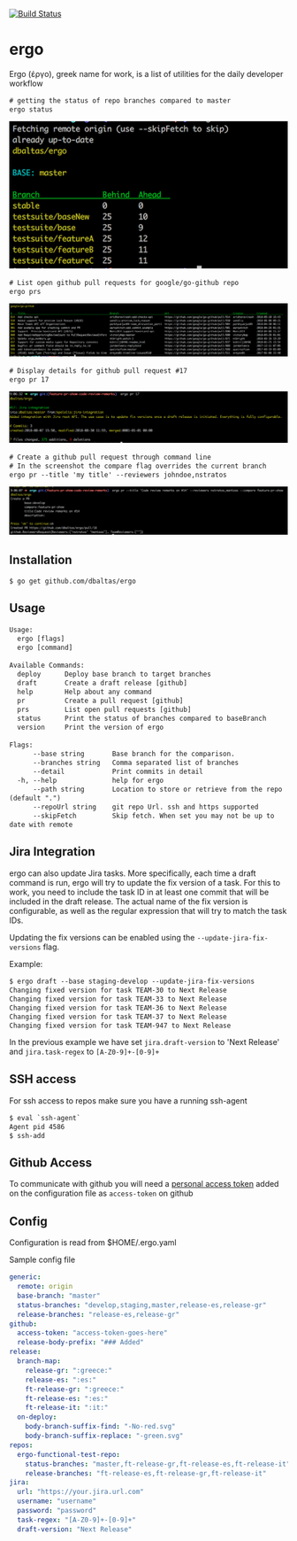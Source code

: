 [![Build Status](https://travis-ci.org/dbaltas/ergo.svg?branch=master)](https://travis-ci.org/dbaltas/ergo)
# ergo

Ergo (έργο), greek name for work, is a list of utilities for the daily developer workflow

```
# getting the status of repo branches compared to master
ergo status
```
![ergo sample output](static/ergo-status.png)

```
# List open github pull requests for google/go-github repo
ergo prs
```
![go-github open prs](static/github-open-prs.png)

```
# Display details for github pull request #17
ergo pr 17
```
![go-github open prs](static/github-pr-details.png)

```
# Create a github pull request through command line
# In the screenshot the compare flag overrides the current branch
ergo pr --title 'my title' --reviewers johndoe,nstratos
```
![go-github open prs](static/github-create-pr.png)

## Installation
```
$ go get github.com/dbaltas/ergo
```

## Usage
```
Usage:
  ergo [flags]
  ergo [command]

Available Commands:
  deploy      Deploy base branch to target branches
  draft       Create a draft release [github]
  help        Help about any command
  pr          Create a pull request [github]
  prs         List open pull requests [github]
  status      Print the status of branches compared to baseBranch
  version     Print the version of ergo

Flags:
      --base string       Base branch for the comparison.
      --branches string   Comma separated list of branches
      --detail            Print commits in detail
  -h, --help              help for ergo
      --path string       Location to store or retrieve from the repo (default ".")
      --repoUrl string    git repo Url. ssh and https supported
      --skipFetch         Skip fetch. When set you may not be up to date with remote
```

## Jira Integration

ergo can also update Jira tasks. More specifically, each time a draft command is run, ergo will try to update the fix version of a task.
For this to work, you need to include the task ID in at least one commit that will be included in the draft release. The actual name of
the fix version is configurable, as well as the regular expression that will try to match the task IDs.

Updating the fix versions can be enabled using the `--update-jira-fix-versions` flag.

Example:

```
$ ergo draft --base staging-develop --update-jira-fix-versions
Changing fixed version for task TEAM-30 to Next Release
Changing fixed version for task TEAM-33 to Next Release
Changing fixed version for task TEAM-36 to Next Release
Changing fixed version for task TEAM-37 to Next Release
Changing fixed version for task TEAM-947 to Next Release
```

In the previous example we have set `jira.draft-version` to 'Next Release' and `jira.task-regex` to `[A-Z0-9]+-[0-9]+`

## SSH access
For ssh access to repos make sure you have a running ssh-agent 
```
$ eval `ssh-agent`
Agent pid 4586
$ ssh-add 
```

## Github Access
To communicate with github you will need a [personal access token](https://github.com/settings/tokens) added on the configuration file as `access-token` on github

## Config
Configuration is read from $HOME/.ergo.yaml

Sample config file
```yaml
generic:
  remote: origin
  base-branch: "master"
  status-branches: "develop,staging,master,release-es,release-gr"
  release-branches: "release-es,release-gr"
github:
  access-token: "access-token-goes-here"
  release-body-prefix: "### Added"
release:
  branch-map:
    release-gr: ":greece:"
    release-es: ":es:"
    ft-release-gr: ":greece:"
    ft-release-es: ":es:"
    ft-release-it: ":it:"
  on-deploy:
    body-branch-suffix-find: "-No-red.svg"
    body-branch-suffix-replace: "-green.svg"
repos:
  ergo-functional-test-repo:
    status-branches: "master,ft-release-gr,ft-release-es,ft-release-it"
    release-branches: "ft-release-es,ft-release-gr,ft-release-it"
jira:
  url: "https://your.jira.url.com"
  username: "username"
  password: "password"
  task-regex: "[A-Z0-9]+-[0-9]+"
  draft-version: "Next Release"
```